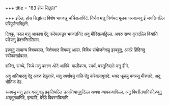 +++
title = "63 हॊस सिद्धांत"

+++
इल्लि, हॊस सिद्धांतद विशेष भागवन्नु चर्चिसलागिदॆ. निर्णय मत्तु निर्णयद मूलक परमात्मनु ई जगत्तिनल्लि परिपूर्णनागिद्दानॆ.

दिक्कु, काल मत्तु आकाश ऎंदु करॆयल्पडुव भगवंतनिंद अवु मीरिसल्पट्टिल्ल. अवरु सण्ण वृत्तदल्लि विश्रांति पडॆयलु हॆदरुत्तिरलिल्ल.

इरुवुदु सामान्य विषयवल्ल, विशेषवाद विषयवू अल्ल. विविध संयोजनॆगळु इरबहुदु, आदरॆ हिंदिनदु स्वीकारार्हवल्ल.

शक्ति, संख्यॆ, क्रियॆ मत्तु कारण ऒंदे आगिवॆ. मालीकत्व, स्पर्धॆ, वस्तुनिष्ठतॆ मत्तु हीगॆ.

अवु अतियादवु ऎंदु अवरु हेळुत्तारॆ, मत्तु स्पर्शवन्नु गाळि ऎंदु करॆयलागुत्तदॆ. भयद धूळन्नु मनस्सु मीरुत्तदॆ, अदु भौतिक देह.

रूपगळु मत्तु इतर वस्तुगळु प्रकृतियल्लि उत्पत्तियागुवुदिल्ल अथवा व्यापकवागिल्ल. अदु विपरीतवागिरदिरुवुदु अद्भुतवागिदॆ, इत्यादि, बेरॆडॆ विवरगळिगागि.

